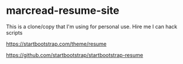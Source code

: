# marcread-resume-site

This is a clone/copy that I'm using for personal use.  Hire me I can hack scripts

https://startbootstrap.com/theme/resume

https://github.com/startbootstrap/startbootstrap-resume

